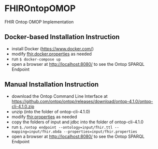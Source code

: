 # FHIROntopOMOP
FHIR Ontop OMOP Implementation

## Docker-based Installation Instruction

* install Docker (<https://www.docker.com/>)
* modify [fhir.docker.properties](input/fhir.docker.properties) as needed
* run `$ docker-compose up`
* open a browser at <http://localhost:8080/> to see the Ontop SPARQL Endpoint

## Manual Installation Instruction

* download the Ontop Command Line Interface at https://github.com/ontop/ontop/releases/download/ontop-4.1.0/ontop-cli-4.1.0.zip
* unzip (into the folder of ontop-cli-4.1.0)
* modify [fhir.properties](input/fhir.properties) as needed
* copy the folders of input and jdbc into the folder of ontop-cli-4.1.0
* run `$./ontop endpoint --ontology=input/fhir.ttl --mapping=input/fhir.obda --properties=input/fhir.properties`
* open a browser at <http://localhost:8080/> to see the Ontop SPARQL Endpoint

